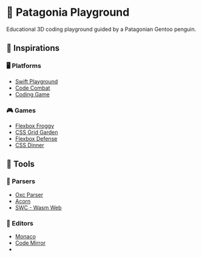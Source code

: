 # 🐧 Patagonia Playground

Educational 3D coding playground guided by a Patagonian Gentoo penguin.

## 🌟 Inspirations

### 🖥️ Platforms
- [Swift Playground](https://developer.apple.com/swift-playground/)
- [Code Combat](https://codecombat.com/)
- [Coding Game](https://www.codingame.com/)

### 🎮 Games
- [Flexbox Froggy](https://flexboxfroggy.com/)
- [CSS Grid Garden](https://cssgridgarden.com/)
- [Flexbox Defense](http://www.flexboxdefense.com/)
- [CSS Dinner](https://flukeout.github.io/)
  
## 🧰 Tools

### 🔡 Parsers
- [Oxc Parser](https://www.npmjs.com/package/oxc-parser)
- [Acorn](https://github.com/acornjs/acorn)
- [SWC - Wasm Web](https://swc.rs/docs/usage/wasm)

### 📝 Editors
- [Monaco](https://microsoft.github.io/monaco-editor/)
- [Code Mirror](https://codemirror.net/)
- 
